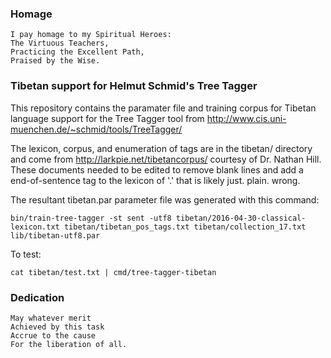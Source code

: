 ### Homage

```
I pay homage to my Spiritual Heroes:
The Virtuous Teachers,
Practicing the Excellent Path,
Praised by the Wise.
```

### Tibetan support for Helmut Schmid's Tree Tagger

This repository contains the paramater file and training corpus for Tibetan language support for the
Tree Tagger tool from http://www.cis.uni-muenchen.de/~schmid/tools/TreeTagger/

The lexicon, corpus, and enumeration of tags are in the tibetan/ directory and come from
http://larkpie.net/tibetancorpus/ courtesy of Dr. Nathan Hill.  These documents needed to be edited
to remove blank lines and add a end-of-sentence tag to the lexicon of '.' that is likely just. plain.
wrong.

The resultant tibetan.par parameter file was generated with this command:

```
bin/train-tree-tagger -st sent -utf8 tibetan/2016-04-30-classical-lexicon.txt tibetan/tibetan_pos_tags.txt tibetan/collection_17.txt lib/tibetan-utf8.par
```

To test:

```cat tibetan/test.txt | cmd/tree-tagger-tibetan```

### Dedication

```
May whatever merit
Achieved by this task
Accrue to the cause
For the liberation of all.
```

